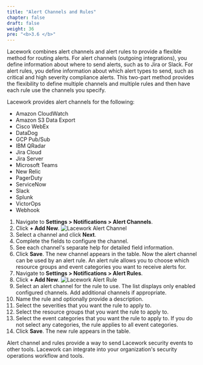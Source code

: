 ```yaml
---
title: "Alert Channels and Rules"
chapter: false
draft: false
weight: 36
pre: "<b>3.6 </b>"
---
```


Lacework combines alert channels and alert rules to provide a flexible method for routing alerts. For alert channels (outgoing integrations), you define information about where to send alerts, such as to Jira or Slack. For alert rules, you define information about which alert types to send, such as critical and high severity compliance alerts. This two-part method provides the flexibility to define multiple channels and multiple rules and then have each rule use the channels you specify.

Lacework provides alert channels for the following:

* Amazon CloudWatch
* Amazon S3 Data Export
* Cisco WebEx
* DataDog
* GCP Pub/Sub
* IBM QRadar
* Jira Cloud
* Jira Server
* Microsoft Teams
* New Relic
* PagerDuty
* ServiceNow
* Slack
* Splunk
* VictorOps
* Webhook

1. Navigate to **Settings > Notifications > Alert Channels**.
2. Click **+ Add New**.
![Lacework Alert Channel](/images/lacework-alert-channel.png)
3. Select a channel and click **Next**.
4. Complete the fields to configure the channel.
5. See each channel's separate help for detailed field information.
6. Click **Save**. The new channel appears in the table. Now the alert channel can be used by an alert rule. An alert rule allows you to choose which resource groups and event categories you want to receive alerts for.
7. Navigate to **Settings > Notifications > Alert Rules**.
8. Click **+ Add New**.
![Lacework Alert Rule](/images/lacework-alert-rule.png)
9. Select an alert channel for the rule to use. The list displays only enabled configured channels. Add additional channels if appropriate.
10. Name the rule and optionally provide a description.
11. Select the severities that you want the rule to apply to.
12. Select the resource groups that you want the rule to apply to.
13. Select the event categories that you want the rule to apply to. If you do not select any categories, the rule applies to all event categories.
14. Click **Save**. The new rule appears in the table.

Alert channel and rules provide a way to send Lacework security events to other tools. Lacework can integrate into your organization's security operations workflow and tools.